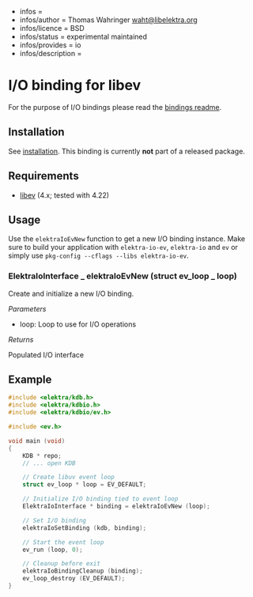 - infos =
- infos/author = Thomas Wahringer <waht@libelektra.org>
- infos/licence = BSD
- infos/status = experimental maintained
- infos/provides = io
- infos/description =

# I/O binding for libev

For the purpose of I/O bindings please read the
[bindings readme](https://www.libelektra.org/bindings/readme#i-o-bindings).

## Installation

See [installation](/doc/INSTALL.md).
This binding is currently **not** part of a released package.

## Requirements

- [libev](http://libev.schmorp.de) (4.x; tested with 4.22)

## Usage

Use the `elektraIoEvNew` function to get a new I/O binding instance.
Make sure to build your application with `elektra-io-ev`, `elektra-io` and `ev` or
simply use `pkg-config --cflags --libs elektra-io-ev`.

### ElektraIoInterface _ elektraIoEvNew (struct ev_loop _ loop)

Create and initialize a new I/O binding.

_Parameters_

- loop: Loop to use for I/O operations

_Returns_

Populated I/O interface

## Example

```C
#include <elektra/kdb.h>
#include <elektra/kdbio.h>
#include <elektra/kdbio/ev.h>

#include <ev.h>

void main (void)
{
	KDB * repo;
	// ... open KDB

	// Create libuv event loop
	struct ev_loop * loop = EV_DEFAULT;

	// Initialize I/O binding tied to event loop
	ElektraIoInterface * binding = elektraIoEvNew (loop);

	// Set I/O binding
	elektraIoSetBinding (kdb, binding);

	// Start the event loop
	ev_run (loop, 0);

	// Cleanup before exit
	elektraIoBindingCleanup (binding);
	ev_loop_destroy (EV_DEFAULT);
}
```
